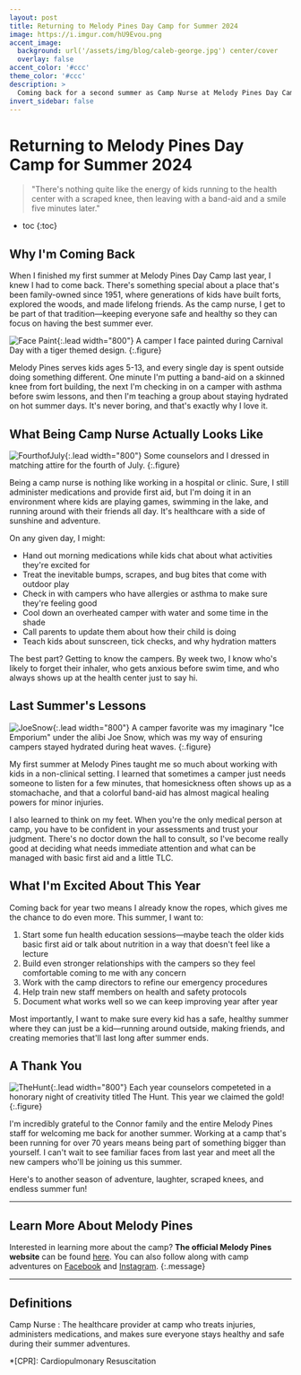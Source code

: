 ```yaml
---
layout: post
title: Returning to Melody Pines Day Camp for Summer 2024
image: https://i.imgur.com/hU9Evou.png
accent_image: 
  background: url('/assets/img/blog/caleb-george.jpg') center/cover
  overlay: false
accent_color: '#ccc'
theme_color: '#ccc'
description: >
  Coming back for a second summer as Camp Nurse at Melody Pines Day Camp.
invert_sidebar: false
---
```


# Returning to Melody Pines Day Camp for Summer 2024

> "There's nothing quite like the energy of kids running to the health center with a scraped knee, then leaving with a band-aid and a smile five minutes later."

* toc
{:toc}


## Why I'm Coming Back
When I finished my first summer at Melody Pines Day Camp last year, I knew I had to come back. There's something special about a place that's been family-owned since 1951, where generations of kids have built forts, explored the woods, and made lifelong friends. As the camp nurse, I get to be part of that tradition—keeping everyone safe and healthy so they can focus on having the best summer ever.

![Face Paint](https://i.imgur.com/BRHsCtH.png "A camper I face painted during Carnival Day with a tiger themed design."){:.lead width="800"}
A camper I face painted during Carnival Day with a tiger themed design.
{:.figure}

Melody Pines serves kids ages 5-13, and every single day is spent outside doing something different. One minute I'm putting a band-aid on a skinned knee from fort building, the next I'm checking in on a camper with asthma before swim lessons, and then I'm teaching a group about staying hydrated on hot summer days. It's never boring, and that's exactly why I love it.

## What Being Camp Nurse Actually Looks Like
![FourthofJuly](https://i.imgur.com/XEel4aE.png "A picture of counselors and I dressed in matching uniforms for the fourth of July"){:.lead width="800"}
Some counselors and I dressed in matching attire for the fourth of July.
{:.figure}

Being a camp nurse is nothing like working in a hospital or clinic. Sure, I still administer medications and provide first aid, but I'm doing it in an environment where kids are playing games, swimming in the lake, and running around with their friends all day. It's healthcare with a side of sunshine and adventure.

On any given day, I might:
- Hand out morning medications while kids chat about what activities they're excited for
- Treat the inevitable bumps, scrapes, and bug bites that come with outdoor play
- Check in with campers who have allergies or asthma to make sure they're feeling good
- Cool down an overheated camper with water and some time in the shade
- Call parents to update them about how their child is doing
- Teach kids about sunscreen, tick checks, and why hydration matters

The best part? Getting to know the campers. By week two, I know who's likely to forget their inhaler, who gets anxious before swim time, and who always shows up at the health center just to say hi.

## Last Summer's Lessons
![JoeSnow](https://i.imgur.com/5WHB8r8.png "A picture of myself distributing ice to campers as the fictious ice collector Joe Snow."){:.lead width="800"}
A camper favorite was my imaginary "Ice Emporium" under the alibi Joe Snow, which was my way of ensuring campers stayed hydrated during heat waves.
{:.figure}

My first summer at Melody Pines taught me so much about working with kids in a non-clinical setting. I learned that sometimes a camper just needs someone to listen for a few minutes, that homesickness often shows up as a stomachache, and that a colorful band-aid has almost magical healing powers for minor injuries.

I also learned to think on my feet. When you're the only medical person at camp, you have to be confident in your assessments and trust your judgment. There's no doctor down the hall to consult, so I've become really good at deciding what needs immediate attention and what can be managed with basic first aid and a little TLC.

## What I'm Excited About This Year
Coming back for year two means I already know the ropes, which gives me the chance to do even more. This summer, I want to:

1. Start some fun health education sessions—maybe teach the older kids basic first aid or talk about nutrition in a way that doesn't feel like a lecture
2. Build even stronger relationships with the campers so they feel comfortable coming to me with any concern
3. Work with the camp directors to refine our emergency procedures
4. Help train new staff members on health and safety protocols
5. Document what works well so we can keep improving year after year

Most importantly, I want to make sure every kid has a safe, healthy summer where they can just be a kid—running around outside, making friends, and creating memories that'll last long after summer ends.

## A Thank You
![TheHunt](https://i.imgur.com/FXDv9Zd.png "Our team celebrating our victory in the annual hunt."){:.lead width="800"}
Each year counselors competeted in a honorary night of creativity titled The Hunt. This year we claimed the gold!
{:.figure}

I'm incredibly grateful to the Connor family and the entire Melody Pines staff for welcoming me back for another summer. Working at a camp that's been running for over 70 years means being part of something bigger than yourself. I can't wait to see familiar faces from last year and meet all the new campers who'll be joining us this summer.

Here's to another season of adventure, laughter, scraped knees, and endless summer fun!

* * * 

## Learn More About Melody Pines
Interested in learning more about the camp? **The official Melody Pines website** can be found [here](https://melodypines.com/). You can also follow along with camp adventures on [Facebook](https://www.facebook.com/p/Melody-Pines-Day-Camp-100049409385089/) and [Instagram](https://www.instagram.com/melodypinesdaycamp/).
{:.message}
* * *

## Definitions
Camp Nurse
: The healthcare provider at camp who treats injuries, administers medications, and makes sure everyone stays healthy and safe during their summer adventures.



*[CPR]: Cardiopulmonary Resuscitation